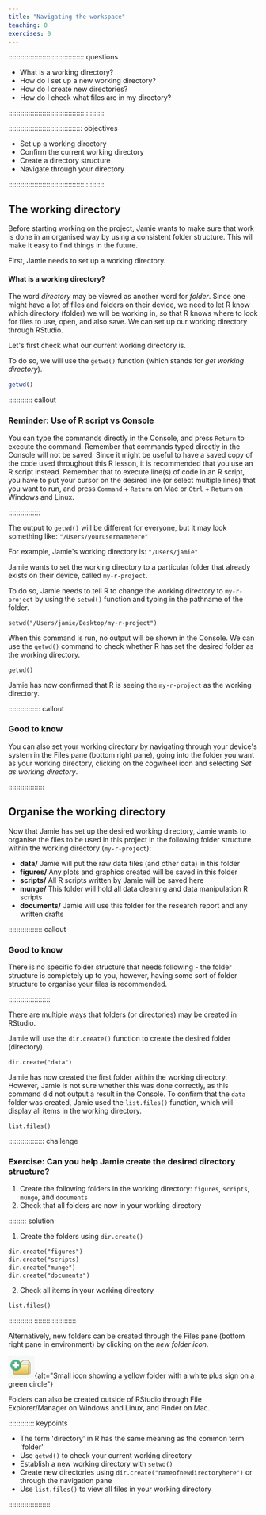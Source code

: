 ```yaml
---
title: "Navigating the workspace"
teaching: 0
exercises: 0
---
```


:::::::::::::::::::::::::::::::::::::: questions 

- What is a working directory?
- How do I set up a new working directory?
- How do I create new directories?
- How do I check what files are in my directory?

::::::::::::::::::::::::::::::::::::::::::::::::

::::::::::::::::::::::::::::::::::::: objectives

- Set up a working directory
- Confirm the current working directory
- Create a directory structure
- Navigate through your directory

::::::::::::::::::::::::::::::::::::::::::::::::

## The working directory

Before starting working on the project, Jamie wants to make sure that work is done in an organised way by using a consistent folder structure. This will make it easy to find things in the future.

First, Jamie needs to set up a working directory.


#### What is a working directory?
        
The word *directory* may be viewed as another word for *folder*. Since one might have a lot of files and folders on their device, we need to let R know which directory (folder) we will be working in, so that R knows where to look for files to use, open, and also save. We can set up our working directory through RStudio.

Let's first check what our current working directory is. 

To do so, we will use the `getwd()` function (which stands for *get working directory*). 

``` R
getwd()
```

:::::::::::: callout
### Reminder: Use of R script vs Console

You can type the commands directly in the Console, and press `Return` to execute the command. Remember that commands typed directly in the Console will not be saved. Since it might be useful to have a saved copy of the code used throughout this R lesson, it is recommended that you use an R script instead. Remember that to execute line(s) of code in an R script, you have to put your cursor on the desired line (or select multiple lines) that you want to run, and press `Command` + `Return` on Mac or `Ctrl` + `Return` on Windows and Linux.

::::::::::::::::

The output to `getwd()` will be different for everyone, but it may look something like: `"/Users/yourusernamehere"`

For example, Jamie's working directory is: `"/Users/jamie"`

Jamie wants to set the working directory to a particular folder that already exists on their device, called `my-r-project`.

To do so, Jamie needs to tell R to change the working directory to `my-r-project` by using the `setwd()` function and typing in the pathname of the folder. 

```
setwd("/Users/jamie/Desktop/my-r-project")
```
When this command is run, no output will be shown in the Console. We can use the `getwd()` command to check whether R has set the desired folder as the working directory.

```
getwd()
```

Jamie has now confirmed that R is seeing the `my-r-project` as the working directory.    

:::::::::::::::: callout
### Good to know

You can also set your working directory by navigating through your device's system in the Files pane (bottom right pane), going into the folder you want as your working directory, clicking on the cogwheel icon and selecting *Set as working directory*.

::::::::::::::::::

## Organise the working directory

Now that Jamie has set up the desired working directory, Jamie wants to organise the files to be used in this project in the following folder structure within the working directory (`my-r-project`):

- **data/** Jamie will put the raw data files (and other data) in this folder
- **figures/** Any plots and graphics created will be saved in this folder
- **scripts/** All R scripts written by Jamie will be saved here
- **munge/** This folder will hold all data cleaning and data manipulation R scripts
- **documents/** Jamie will use this folder for the research report and any written drafts

::::::::::::::::: callout
### Good to know

There is no specific folder structure that needs following - the folder structure is completely up to you, however, having some sort of folder structure to organise your files is recommended. 

:::::::::::::::::::::

There are multiple ways that folders (or directories) may be created in RStudio. 
     
Jamie will use the `dir.create()` function to create the desired folder (directory).

```
dir.create("data")
```

Jamie has now created the first folder within the working directory. However, Jamie is not sure whether this was done correctly, as this command did not output a result in the Console. To confirm that the `data` folder was created, Jamie used the `list.files()` function, which will display all items in the working directory.

```
list.files()
```

:::::::::::::::::: challenge
### Exercise: Can you help Jamie create the desired directory structure?

1. Create the following folders in the working directory: `figures`, `scripts`, `munge`, and `documents`
2. Check that all folders are now in your working directory

::::::::: solution

1. Create the folders using `dir.create()`

```
dir.create("figures")
dir.create("scripts)
dir.create("munge")
dir.create("documents")
```

2. Check all items in your working directory

```
list.files()
```

::::::::::::
:::::::::::::::::::::

Alternatively, new folders can be created through the Files pane (bottom right pane in environment) by clicking on the *new folder icon*.

![New folder icon](fig/new-folder.png){alt="Small icon showing a yellow folder with a white plus sign on a green circle"}

Folders can also be created outside of RStudio through File Explorer/Manager on Windows and Linux, and Finder on Mac.

::::::::::::: keypoints

- The term 'directory' in R has the same meaning as the common term 'folder' 
- Use `getwd()` to check your current working directory
- Establish a new working directory with `setwd()`
- Create new directories using `dir.create("nameofnewdirectoryhere")` or through the navigation pane
- Use `list.files()` to view all files in your working directory

:::::::::::::::::::::
